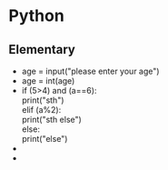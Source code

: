 # Python
## Elementary
* age = input("please enter your age")
* age = int(age)
* if (5>4) and (a==6):  
   print("sth")  
 elif (a%2):  
   print("sth else")  
 else:  
   print("else")  
*   
* 

